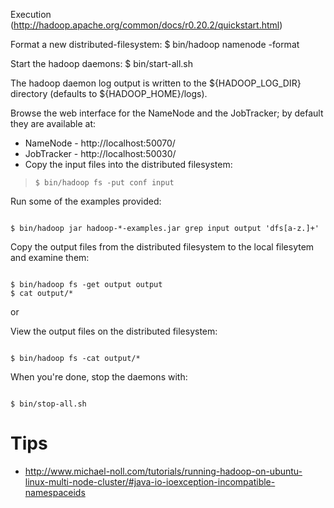 Execution (http://hadoop.apache.org/common/docs/r0.20.2/quickstart.html)

Format a new distributed-filesystem:
$ bin/hadoop namenode -format

Start the hadoop daemons:
$ bin/start-all.sh

The hadoop daemon log output is written to the ${HADOOP\_LOG\_DIR} directory (defaults to ${HADOOP\_HOME}/logs).

Browse the web interface for the NameNode and the JobTracker; by default they are available at:

  * NameNode - http://localhost:50070/
  * JobTracker - http://localhost:50030/
  * Copy the input files into the distributed filesystem:

> `$ bin/hadoop fs -put conf input`

Run some of the examples provided:

```

$ bin/hadoop jar hadoop-*-examples.jar grep input output 'dfs[a-z.]+'

```




Copy the output files from the distributed filesystem to the local filesytem and examine them:
```

$ bin/hadoop fs -get output output 
$ cat output/*
```

or

View the output files on the distributed filesystem:

```

$ bin/hadoop fs -cat output/*

```

When you're done, stop the daemons with:
```

$ bin/stop-all.sh

```



# Tips #
  * http://www.michael-noll.com/tutorials/running-hadoop-on-ubuntu-linux-multi-node-cluster/#java-io-ioexception-incompatible-namespaceids